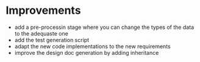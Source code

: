 # Improvements

- add a pre-processin stage where you can change the types of the data to the adequaste one
- add the test generation script
- adapt the new code implementations to the new requirements
- improve the design doc generation by adding inheritance
